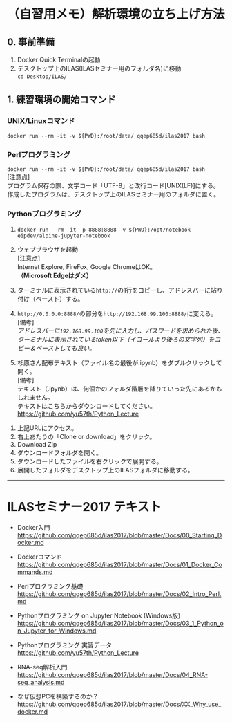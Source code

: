 # （自習用メモ）解析環境の立ち上げ方法
## 0. 事前準備
1. Docker Quick Terminalの起動
1. デスクトップ上のILAS(ILASセミナー用のフォルダ名)に移動  
`cd Desktop/ILAS/`

## 1. 練習環境の開始コマンド
### UNIX/Linuxコマンド  
`docker run --rm -it -v ${PWD}:/root/data/ qqep685d/ilas2017 bash`  

### Perlプログラミング  
`docker run --rm -it -v ${PWD}:/root/data/ qqep685d/ilas2017 bash `  
[注意点]  
プログラム保存の際、文字コード「UTF-8」と改行コード[UNIX(LF)]にする。  
作成したプログラムは、デスクトップ上のILASセミナー用のフォルダに置く。

### Pythonプログラミング  
1) `docker run --rm -it -p 8888:8888 -v ${PWD}:/opt/notebook eipdev/alpine-jupyter-notebook`  

2) ウェブブラウザを起動  
[注意点]  
Internet Explore, FireFox, Google ChromeはOK。__（Microsoft Edgeはダメ）__  

3) ターミナルに表示されている`http://`の1行をコピーし、アドレスバーに貼り付け（ペースト）する。  

4) `http://0.0.0.0:8888/`の部分を`http://192.168.99.100:8888/`に変える。  
[備考]  
_アドレスバーに`192.168.99.100`を先に入力し、パスワードを求められた後、ターミナルに表示されているtoken以下（イコールより後ろの文字列）をコピー＆ペーストしても良い。_  

5) 杉原さん配布テキスト（ファイル名の最後が.ipynb）をダブルクリックして開く。  
[備考]  
テキスト（.ipynb）は、何個かのフォルダ階層を降りていった先にあるかもしれません。  
テキストはこちらからダウンロードしてください。  
https://github.com/yu57th/Python_Lecture
1. 上記URLにアクセス。
1. 右上あたりの「Clone or download」をクリック。
1. Download Zip
1. ダウンロードフォルダを開く。
1. ダウンロードしたファイルを右クリックで展開する。
1. 展開したフォルダをデスクトップ上のILASフォルダに移動する。

---

# ILASセミナー2017 テキスト
- Docker入門  
https://github.com/qqep685d/ilas2017/blob/master/Docs/00_Starting_Docker.md

- Dockerコマンド  
https://github.com/qqep685d/ilas2017/blob/master/Docs/01_Docker_Commands.md

- Perlプログラミング基礎  
https://github.com/qqep685d/ilas2017/blob/master/Docs/02_Intro_Perl.md

- Pythonプログラミング on Jupyter Notebook (Windows版)  
https://github.com/qqep685d/ilas2017/blob/master/Docs/03_1_Python_on_Jupyter_for_Windows.md  

- Pythonプログラミング 実習データ  
https://github.com/yu57th/Python_Lecture

- RNA-seq解析入門
https://github.com/qqep685d/ilas2017/blob/master/Docs/04_RNA-seq_analysis.md  

- なぜ仮想PCを構築するのか？  
https://github.com/qqep685d/ilas2017/blob/master/Docs/XX_Why_use_docker.md
